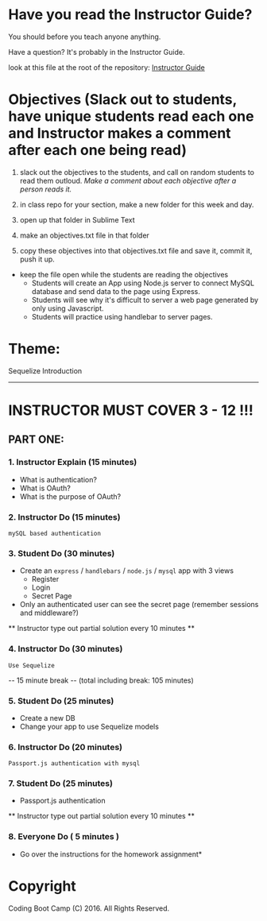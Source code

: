 # Have you read the Instructor Guide?

You should before you teach anyone anything.

Have a question? It's probably in the Instructor Guide.

look at this file at the root of the repository:
[Instructor Guide](https://github.com/RutgersCodingBootcamp/All-Lesson-Plans/blob/master/instructor_guide)

# Objectives (Slack out to students, have unique students read each one and Instructor makes a comment after each one being read)

1. slack out the objectives to the students, and call on random students to read them outloud. *Make a comment about each objective after a person reads it.*

1. in class repo for your section, make a new folder for this week and day.

1. open up that folder in Sublime Text

1. make an objectives.txt file in that folder

1. copy these objectives into that objectives.txt file and save it, commit it, push it up.

* keep the file open while the students are reading the objectives
  * Students will create an App using Node.js server to connect MySQL database and send data to the page using Express.
  * Students will see why it's difficult to server a web page generated by only using Javascript.
  * Students will practice using handlebar to server pages.

# Theme:
Sequelize Introduction

--------- --------- ---------

# INSTRUCTOR MUST COVER 3 - 12 !!!

PART ONE:
---------

### 1. Instructor Explain (15 minutes)
* What is authentication?
* What is OAuth?
* What is the purpose of OAuth?

### 2. Instructor Do (15 minutes)
```
mySQL based authentication
```

### 3. Student Do (30 minutes)
* Create an `express` / `handlebars` / `node.js` / `mysql` app with 3 views
  * Register
  * Login
  * Secret Page
* Only an authenticated user can see the secret page (remember sessions and
  middleware?)

** Instructor type out partial solution every 10 minutes **

### 4. Instructor Do (30 minutes)
```
Use Sequelize
```

-- 15 minute break -- (total including break: 105 minutes)

### 5. Student Do (25 minutes)
* Create a new DB
* Change your app to use Sequelize models

### 6. Instructor Do (20 minutes)
```
Passport.js authentication with mysql
```

### 7. Student Do (25 minutes)
* Passport.js authentication

** Instructor type out partial solution every 10 minutes **

### 8. Everyone Do ( 5 minutes )
* Go over the instructions for the homework assignment*

# Copyright
Coding Boot Camp (C) 2016. All Rights Reserved.
